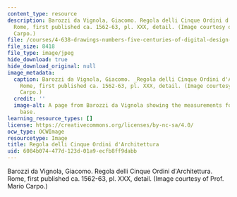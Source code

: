 ```yaml
---
content_type: resource
description: Barozzi da Vignola, Giacomo. Regola delli Cinque Ordini d'Architettura.
  Rome, first published ca. 1562-63, pl. XXX, detail. (Image courtesy of Prof. Mario
  Carpo.)
file: /courses/4-638-drawings-numbers-five-centuries-of-digital-design-fall-2002/6084b074477d123d01a9ecfb8ff9dabb_4-638f02-th.jpg
file_size: 8418
file_type: image/jpeg
hide_download: true
hide_download_original: null
image_metadata:
  caption: Barozzi da Vignola, Giacomo. _Regola delli Cinque Ordini d'Architettura._
    Rome, first published ca. 1562-63, pl. XXX, detail. (Image courtesy of Prof. Mario
    Carpo.)
  credit: ''
  image-alt: A page from Barozzi da Vignola showing the measurements for a column
    base.
learning_resource_types: []
license: https://creativecommons.org/licenses/by-nc-sa/4.0/
ocw_type: OCWImage
resourcetype: Image
title: Regola delli Cinque Ordini d'Architettura
uid: 6084b074-477d-123d-01a9-ecfb8ff9dabb
---
```

Barozzi da Vignola, Giacomo. Regola delli Cinque Ordini d'Architettura. Rome, first published ca. 1562-63, pl. XXX, detail. (Image courtesy of Prof. Mario Carpo.)